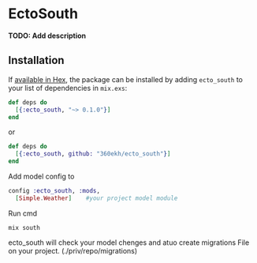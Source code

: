 # EctoSouth

**TODO: Add description**

## Installation

If [available in Hex](https://hex.pm/docs/publish), the package can be installed
by adding `ecto_south` to your list of dependencies in `mix.exs`:

```elixir
def deps do
  [{:ecto_south, "~> 0.1.0"}]
end
```
or

```elixir
def deps do
  [{:ecto_south, github: "360ekh/ecto_south"}]
end
```

Add model config to

```elixir
config :ecto_south, :mods,
  [Simple.Weather]    #your project model module
```


Run cmd
```
mix south
```
ecto_south will check your model chenges and atuo create migrations File on your project. (./priv/repo/migrations)
